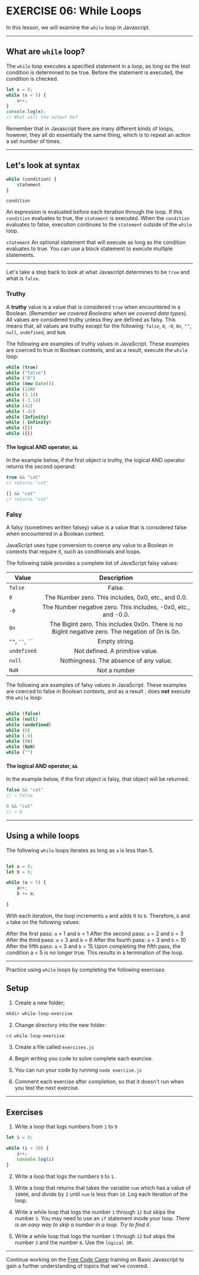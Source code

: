 # EXERCISE 06: While Loops

In this lesson, we will examine the `while` loop in Javascript.

---

## What are `while` loop?

The `while` loop executes a specified statement in a loop, as long as the test condition is determined to be true. Before the statement is executed, the condition is checked.

```javascript
let x = 0;
while (x < 5) {
    x++;
}
console.log(x);
// What will the output be?
```

Remember that in Javascript there are many different kinds of loops, however, they all do essentially the same thing, which is to repeat an action a set number of times.

---

## Let's look at syntax

```javascript
while (condition) {
    statement
}
```

`condition`

An expression is evaluated before each iteration through the loop. If this `condition` evaluates to true, the `statement` is executed. When the `condition` evaluates to false, execution continues to the `statement` outside of the `while` loop.


`statement`
An optional statement that will execute as long as the condition evaluates to true. You can use a block statement to execute multiple statements.


---

Let's take a step back to look at what Javascript determines to be `true` and what is `false`.

### Truthy

A **truthy** value is a value that is considered `true` when encountered in a Boolean. (*Remember we covered Booleans when we covered data types*). All values are considered truthy unless they are defined as falsy. This means that, all values are truthy except for the following: `false`, `0`, `-0`, `0n`, `""`, `null`, `undefined`, and `NaN`.

The following are examples of truthy values in JavaScript. These examples are coerced to true in Boolean contexts, and as a result, execute the `while` loop:

```javascript
while (true)
while ("false")
while ("0")
while (new Date())
while (12n)
while (3.14)
while (-3.14)
while (42)
while (-42)
while (Infinity)
while (-Infinity)
while ([])
while ({})

```

#### The logical AND operator, `&&`

In the example below, if the first object is truthy, the logical AND operator returns the second operand:

```js
true && "cat"
// returns "cat"

[] && "cat"
// returns "cat"
```


### Falsy

A falsy (sometimes written falsey) value is a value that is considered false when encountered in a Boolean context.

JavaScript uses type conversion to coerce any value to a Boolean in contexts that require it, such as conditionals and loops.

The following table provides a complete list of JavaScript falsy values:



|  Value             | Description                                                                                     |
|--------------------|:-----------------------------------------------------------------------------------------------:|
| `false`            | False.                                                                                          |
| `0`                | The Number zero. This includes, 0x0, etc., and 0.0.                                             |
| `-0`               | The Number negative zero. This includes, -0x0, etc., and -0.0.                                  | 
| `0n`               | The BigInt zero. This includes 0x0n. There is no BigInt negative zero. The negation of 0n is 0n.| 
| `""`, `''`, ` `` ` | Empty string.                                                                                   | 
| `undefined`        | Not defined. A primitive value.                                                                 | 
| `null`             | Nothingness. The absence of any value.                                                          | 
| `NaN`              | Not a number                                                                                    |


The following are examples of falsy values in JavaScript. These examples are coerced to false in Boolean contexts, and as a  result , does **not** execute the `while` loop:

```javascript

while (false)
while (null)
while (undefined)
while (0)
while (-0)
while (0n)
while (NaN)
while ("")

```

#### The logical AND operator, `&&`

In the example below, if the first object is falsy, that object will be returned.


```js
false && "cat"
// ↪ false

0 && "cat"
// ↪ 0
```
---

## Using a while loops

The following `while` loops iterates as long as `a` is less than 5.

```javascript

let a = 0;
let b = 0;

while (a < 5) {
    a++;
    b += a;

}
```

With each iteration, the loop increments `a` and adds it to `b`. Therefore, `b` and `a` take on the following values:

After the first pass: `a` = 1 and `b` = 1
After the second pass: `a` = 2 and `b` = 3
After the third pass: `a` = 3 and `b` = 6
After the fourth pass: `a` = 3 and `b` = 10
After the fifth pass: `a` = 3 and `b` = 15
Upon completing the fifth pass, the condition a < 5 is no longer true. This results in a termination of the loop.

---

Practice using `while` loops by completing the following exercises.

## Setup


1. Create a new folder;

```sh
mkdir while-loop-exercise
```

2. Change directory into the new folder:

```sh
cd while-loop-exercise
```

3. Create a file called `exercises.js`

4. Begin writing you code to solve complete each exercise.

5. You can run your code by running `node exercise.js` 

6. Comment each exercise after completion, so that it doesn't run when you test the next exercise.

---

## Exercises

1. Write a loop that logs numbers from `1` to `9`

```javascript
let i = 0;

while (i < 10) {
    i++;
    console.log(i)
}
```

2. Write a loop that logs the numbers `9` to `1`.

3. Write a loop that returns that takes the variable `num` which has a value of `10000`, and divide by `2` until `num` is less than `10`. Log each iteration of the loop.

4. Write a while loop that logs the number `1` through `12` but skips the number `3`. You may need to use an `if` statement inside your loop. *There is an easy way to skip a number in a loop. Try to find it.*

5. Write a while loop that logs the number `1` through `12` but skips the number `3` and the number `6`. Use the `logical OR`.

---


Continue working on the [Free Code Camp](https://www.freecodecamp.org/learn/javascript-algorithms-and-data-structures/) training on Basic Javascript to gain a further understanding of topics that we've covered.